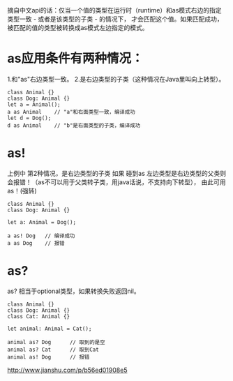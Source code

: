 
摘自中文api的话：仅当一个值的类型在运行时（runtime）和as模式右边的指定类型一致 - 或者是该类型的子类 - 的情况下，
才会匹配这个值。如果匹配成功，被匹配的值的类型被转换成as模式左边指定的模式。

# as应用条件有两种情况：
1.和"as"右边类型一致。
2.是右边类型的子类（这种情况在Java里叫向上转型）。
```
class Animal {}
class Dog: Animal {}
let a = Animal();
a as Animal    // "a"和右面类型一致，编译成功
let d = Dog();
d as Animal    // "b"是右面类型的子类，编译成功
```

# as!

上例中 第2种情况，是右边类型的子类 如果 碰到as 左边类型是右边类型的父类则会报错！（as不可以用于父类转子类，用java话说，不支持向下转型），
由此可用as！(强转) 
```
class Animal {}
class Dog: Animal {}

let a: Animal = Dog();

a as! Dog   // 编译成功
a as Dog    // 报错
```

# as?

as? 相当于optional类型，如果转换失败返回nil。
```
class Animal {}
class Dog: Animal {}
class Cat: Animal {}

let animal: Animal = Cat();

animal as? Dog      // 取到的是空
animal as? Cat      // 取到Cat
animal as! Dog      // 报错
```

http://www.jianshu.com/p/b56ed01908e5
